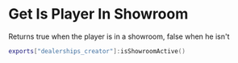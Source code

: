 # Get Is Player In Showroom

Returns true when the player is in a showroom, false when he isn't

```lua
exports["dealerships_creator"]:isShowroomActive()
```
